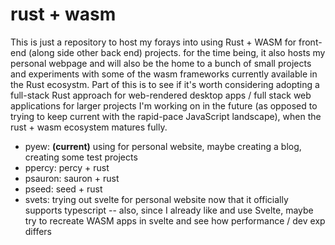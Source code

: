 # rust + wasm

This is just a repository to host my forays into using Rust + WASM for front-end (along side other back end) projects. for the time being, it also hosts my personal webpage and will also be the home to a bunch of small projects and experiments with some of the wasm frameworks currently available in the Rust ecosystm. Part of this is to see if it's worth considering adopting a full-stack Rust approach for web-rendered desktop apps / full stack web applications for larger projects
I'm working on in the future (as opposed to trying to keep current with the rapid-pace JavaScript landscape), when the rust + wasm ecosystem matures fully.

* pyew: **(current)** using for personal website, maybe creating a blog, creating some test projects
* ppercy: percy + rust
* psauron: sauron + rust
* pseed: seed + rust
* svets: trying out svelte for personal website now that it officially supports typescript -- also, since I already like and use Svelte, maybe try to recreate WASM apps in svelte and see how performance / dev exp differs


